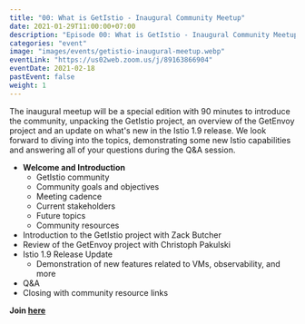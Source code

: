 ```yaml
---
title: "00: What is GetIstio - Inaugural Community Meetup"
date: 2021-01-29T11:00:00+07:00
description: "Episode 00: What is GetIstio - Inaugural Community Meetup"
categories: "event"
image: "images/events/getistio-inaugural-meetup.webp"
eventLink: "https://us02web.zoom.us/j/89163866904"
eventDate: 2021-02-18
pastEvent: false
weight: 1
---
```


The inaugural meetup will be a special edition with 90 minutes to introduce the community, unpacking the GetIstio project, an overview of the GetEnvoy project and an update on what's new in the Istio 1.9 release. We look forward to diving into the topics, demonstrating some new Istio capabilities and answering all of your questions during the Q&A session.

- **Welcome and Introduction**
    - GetIstio community
    - Community goals and objectives
    - Meeting cadence
    - Current stakeholders
    - Future topics
    - Community resources
- Introduction to the GetIstio project with Zack Butcher
- Review of the GetEnvoy project with Christoph Pakulski
- Istio 1.9 Release Update
    - Demonstration of new features related to VMs, observability, and more
- Q&A
- Closing with community resource links

**Join [here](https://us02web.zoom.us/j/89163866904)**
